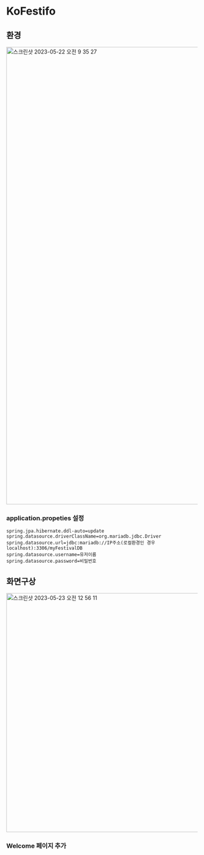# KoFestifo

## 환경

<img width="1202" alt="스크린샷 2023-05-22 오전 9 35 27" src="https://github.com/Hoya324/KoFestifo/assets/96857599/826e3deb-104b-40c5-aa9d-3aba76a53592">

### application.propeties 설정
```
spring.jpa.hibernate.ddl-auto=update
spring.datasource.driverClassName=org.mariadb.jdbc.Driver
spring.datasource.url=jdbc:mariadb://IP주소(로컬환경인 경우 localhost):3306/myFestivalDB
spring.datasource.username=유저이름
spring.datasource.password=비밀번호
```

## 화면구상

<img width="628" alt="스크린샷 2023-05-23 오전 12 56 11" src="https://github.com/Hoya324/KoFestifo/assets/96857599/29acf379-4ec5-4ae2-8264-6b2b8d664a69">

### Welcome 페이지 추가


